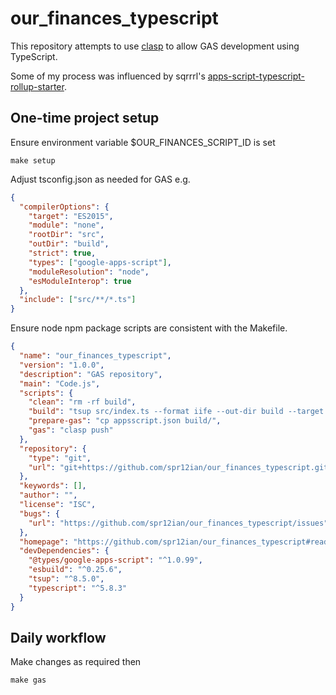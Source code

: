 # our_finances_typescript

This repository attempts to use [clasp](https://github.com/google/clasp) to allow
GAS development using TypeScript.

Some of my process was influenced by sqrrrl's
[apps-script-typescript-rollup-starter](https://github.com/sqrrrl/apps-script-typescript-rollup-starter).

## One-time project setup

Ensure environment variable $OUR_FINANCES_SCRIPT_ID is set

`make setup`

Adjust tsconfig.json as needed for GAS e.g.

```json
{
  "compilerOptions": {
    "target": "ES2015",
    "module": "none",
    "rootDir": "src",
    "outDir": "build",
    "strict": true,
    "types": ["google-apps-script"],
    "moduleResolution": "node",
    "esModuleInterop": true
  },
  "include": ["src/**/*.ts"]
}
```

Ensure node npm package scripts are consistent with the Makefile.

```json
{
  "name": "our_finances_typescript",
  "version": "1.0.0",
  "description": "GAS repository",
  "main": "Code.js",
  "scripts": {
    "clean": "rm -rf build",
    "build": "tsup src/index.ts --format iife --out-dir build --target es2015 --no-treeshake",
    "prepare-gas": "cp appsscript.json build/",
    "gas": "clasp push"
  },
  "repository": {
    "type": "git",
    "url": "git+https://github.com/spr12ian/our_finances_typescript.git"
  },
  "keywords": [],
  "author": "",
  "license": "ISC",
  "bugs": {
    "url": "https://github.com/spr12ian/our_finances_typescript/issues"
  },
  "homepage": "https://github.com/spr12ian/our_finances_typescript#readme",
  "devDependencies": {
    "@types/google-apps-script": "^1.0.99",
    "esbuild": "^0.25.6",
    "tsup": "^8.5.0",
    "typescript": "^5.8.3"
  }
}
```

## Daily workflow

Make changes as required then

`make gas`

